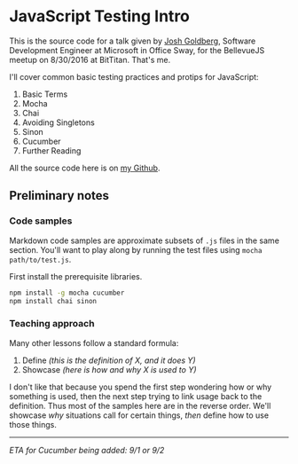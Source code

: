 # JavaScript Testing Intro

This is the source code for a talk given by [Josh Goldberg](jogol@microsoft.com), Software Development Engineer at Microsoft in Office Sway, for the BellevueJS meetup on 8/30/2016 at BitTitan.
That's me.

I'll cover common basic testing practices and protips for JavaScript:

1. Basic Terms
2. Mocha
3. Chai
4. Avoiding Singletons
5. Sinon
6. Cucumber
7. Further Reading

All the source code here is on [my Github](https://github.com/JoshuaKGoldberg/JavaScript-Testing-Intro).

## Preliminary notes

### Code samples

Markdown code samples are approximate subsets of `.js` files in the same section.
You'll want to play along by running the test files using `mocha path/to/test.js`.

First install the prerequisite libraries.

```cmd
npm install -g mocha cucumber
npm install chai sinon
```

### Teaching approach

Many other lessons follow a standard formula:

1. Define *(this is the definition of X, and it does Y)*
2. Showcase *(here is how and why X is used to Y)*

I don't like that because you spend the first step wondering how or why something is used, then the next step trying to link usage back to the definition.
Thus most of the samples here are in the reverse order.
We'll showcase *why* situations call for certain things, *then* define how to use those things.


---

*ETA for Cucumber being added: 9/1 or 9/2*
